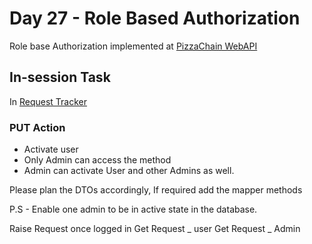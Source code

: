 # Day 27 - Role Based Authorization
Role base Authorization implemented at [PizzaChain WebAPI](https://github.com/aslamcodes/Intern100/tree/main/day%2025%20Regions%2C%20Auth%2C%20DTOs%2C%20Error%20Models%2C%20API%20documentations/Pizza.NETSLN)

## In-session Task
In [Request Tracker](https://github.com/aslamcodes/Intern100/tree/main/day%2025%20Regions%2C%20Auth%2C%20DTOs%2C%20Error%20Models%2C%20API%20documentations/RequestTracker)


### PUT Action  
- Activate user	
- Only Admin can access the method
- Admin can activate User and other Admins as well.

Please plan the DTOs accordingly, If required add the mapper methods

P.S - Enable one admin to be in active state in the database.

Raise Request once logged in
Get Request _ user
Get Request _ Admin